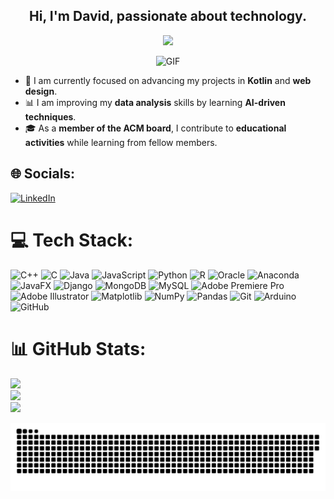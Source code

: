 <div align="center">
  <h2>Hi, I'm David, passionate about technology.</h2>
</div>

<div align="center">
  <img src="https://readme-typing-svg.herokuapp.com?font=Robot-Bold&size=30&color=&center=true&vCenter=true&width=900&height=110&lines=Android+and+Web+Developer;Full+Stack+Developer;AI+and+Data+Analysis+Learner;Cloud+Explorer;Passionate+about+Tech+Education" />
</div>

<p align="center" >
 <img  height="280rem" alt="GIF" src="https://media.tenor.com/itjFesV8_RUAAAAi/soulja-boy-pepe.gif" />
 </p>

<div align="left">

- 🚀 I am currently focused on advancing my projects in **Kotlin** and **web design**.  
- 📊 I am improving my **data analysis** skills by learning **AI-driven techniques**.  
- 🎓 As a **member of the ACM board**, I contribute to **educational activities** while learning from fellow members.  

</div>

## 🌐 Socials:
[![LinkedIn](https://img.shields.io/badge/LinkedIn-%230077B5.svg?logo=linkedin&logoColor=white)](https://www.linkedin.com/in/david-felipe-vargas-cárdenas-13b02b317) 

# 💻 Tech Stack:
![C++](https://img.shields.io/badge/c++-%2300599C.svg?style=flat&logo=c%2B%2B&logoColor=white) ![C](https://img.shields.io/badge/c-%2300599C.svg?style=flat&logo=c&logoColor=white) ![Java](https://img.shields.io/badge/java-%23ED8B00.svg?style=flat&logo=openjdk&logoColor=white) ![JavaScript](https://img.shields.io/badge/javascript-%23323330.svg?style=flat&logo=javascript&logoColor=%23F7DF1E) ![Python](https://img.shields.io/badge/python-3670A0?style=flat&logo=python&logoColor=ffdd54) ![R](https://img.shields.io/badge/r-%23276DC3.svg?style=flat&logo=r&logoColor=white) ![Oracle](https://img.shields.io/badge/Oracle-F80000?style=flat&logo=oracle&logoColor=white) ![Anaconda](https://img.shields.io/badge/Anaconda-%2344A833.svg?style=flat&logo=anaconda&logoColor=white) ![JavaFX](https://img.shields.io/badge/javafx-%23FF0000.svg?style=flat&logo=javafx&logoColor=white) ![Django](https://img.shields.io/badge/django-%23092E20.svg?style=flat&logo=django&logoColor=white) ![MongoDB](https://img.shields.io/badge/MongoDB-%234ea94b.svg?style=flat&logo=mongodb&logoColor=white) ![MySQL](https://img.shields.io/badge/mysql-4479A1.svg?style=flat&logo=mysql&logoColor=white) ![Adobe Premiere Pro](https://img.shields.io/badge/Adobe%20Premiere%20Pro-9999FF.svg?style=flat&logo=Adobe%20Premiere%20Pro&logoColor=white) ![Adobe Illustrator](https://img.shields.io/badge/adobe%20illustrator-%23FF9A00.svg?style=flat&logo=adobe%20illustrator&logoColor=white) ![Matplotlib](https://img.shields.io/badge/Matplotlib-%23ffffff.svg?style=flat&logo=Matplotlib&logoColor=black) ![NumPy](https://img.shields.io/badge/numpy-%23013243.svg?style=flat&logo=numpy&logoColor=white) ![Pandas](https://img.shields.io/badge/pandas-%23150458.svg?style=flat&logo=pandas&logoColor=white) ![Git](https://img.shields.io/badge/git-%23F05033.svg?style=flat&logo=git&logoColor=white) ![Arduino](https://img.shields.io/badge/-Arduino-00979D?style=flat&logo=Arduino&logoColor=white) ![GitHub](https://img.shields.io/badge/github-%23121011.svg?style=flat&logo=github&logoColor=white)
# 📊 GitHub Stats:
![](https://github-readme-stats.vercel.app/api?username=DavidVargas-Ctrl&theme=dark&hide_border=false&include_all_commits=false&count_private=false)<br/>
![](https://github-readme-streak-stats.herokuapp.com/?user=DavidVargas-Ctrl&theme=dark&hide_border=false)<br/>
![](https://github-readme-stats.vercel.app/api/top-langs/?username=DavidVargas-Ctrl&theme=dark&hide_border=false&include_all_commits=false&count_private=false&layout=compact)

![snake gif](https://github.com/DavidVargas-Ctrl/DavidVargas-Ctrl/blob/output/github-snake-dark.svg)

